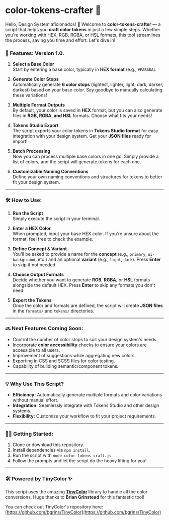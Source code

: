 # color-tokens-crafter 🎨

Hello, Design System aficionados! 👋 Welcome to **color-tokens-crafter** — a script that helps you **craft color tokens** in just a few simple steps. Whether you're working with HEX, RGB, RGBA, or HSL formats, this tool streamlines the process, saving you time and effort. Let's dive in!

### 🚀 **Features: Version 1.0.**

1. **Select a Base Color**  
   Start by entering a base color, typically in **HEX format** (e.g., `#FABADA`).

2. **Generate Color Stops**  
   Automatically generate **6 color stops** (lightest, lighter, light, dark, darker, darkest) based on your base color. Say goodbye to manually calculating these variations!

3. **Multiple Format Outputs**  
   By default, your color is saved in **HEX** format, but you can also generate files in **RGB, RGBA, and HSL** formats. Choose what fits your needs!

4. **Tokens Studio Export**  
   The script exports your color tokens in **Tokens Studio format** for easy integration with your design system. Get your **JSON files** ready for import!

5. **Batch Processing**  
   Now you can process multiple base colors in one go. Simply provide a list of colors, and the script will generate tokens for each one.

6. **Customizable Naming Conventions**  
   Define your own naming conventions and structures for tokens to better fit your design system.

---

### 🛠️ **How to Use:**

1. **Run the Script**  
   Simply execute the script in your terminal.

2. **Enter a HEX Color**  
   When prompted, input your base HEX color. If you're unsure about the format, feel free to check the example.

3. **Define Concept & Variant**  
   You'll be asked to provide a name for the **concept** (e.g., `primary`, `ui-background`, etc.) and an optional **variant** (e.g., `light`, `dark`). Press **Enter** to skip if not needed.

4. **Choose Output Formats**  
   Decide whether you want to generate **RGB**, **RGBA**, or **HSL** formats alongside the default HEX. Press **Enter** to skip any formats you don't need.

5. **Export the Tokens**  
   Once the color and formats are defined, the script will create **JSON files** in the `formats/` and `tokens/` directories.

---

### 🔜 **Next Features Coming Soon:**

- Control the number of color stops to suit your design system's needs.
- Incorporate **color accessibility** checks to ensure your colors are accessible to all users.
- Improvement of suggestions while aggregating new colors.
- Exporting in CSS and SCSS files for color testing.
- Capability of building semantic/component tokens. 

---

### 💡 **Why Use This Script?**

- **Efficiency:** Automatically generate multiple formats and color variations without manual effort.
- **Integration:** Seamlessly integrate with Tokens Studio and other design systems.
- **Flexibility:** Customize your workflow to fit your project requirements.

---

### 🧑‍💻 **Getting Started:**

1. Clone or download this repository.
2. Install dependencies via `npm install`.
3. Run the script with `node color-tokens-craft.js`.
4. Follow the prompts and let the script do the heavy lifting for you!

---

### 🛠️ **Powered by TinyColor** ✨

This script uses the amazing **[TinyColor](https://github.com/bgrins/TinyColor)** library to handle all the color conversions. Huge thanks to **Brian Grinstead** for this fantastic tool!

You can check out TinyColor's repository here:  
[https://github.com/bgrins/TinyColor](https://github.com/bgrins/TinyColor)
